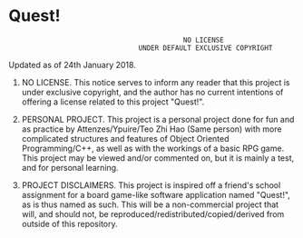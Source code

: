 # Quest!

                                               NO LICENSE
                                    UNDER DEFAULT EXCLUSIVE COPYRIGHT
                        
Updated as of 24th January 2018.

1. NO LICENSE. This notice serves to inform any reader that this project is under exclusive copyright, and the author has no current intentions of offering a license related to this project "Quest!".

2. PERSONAL PROJECT. This project is a personal project done for fun and as practice by Attenzes/Ypuire/Teo Zhi Hao (Same person) with more complicated structures and features of Object Oriented Programming/C++, as well as with the workings of a basic RPG game. This project may be viewed and/or commented on, but it is mainly a test, and for personal learning.

3. PROJECT DISCLAIMERS. This project is inspired off a friend's school assignment for a board game-like software application named "Quest!", as is thus named as such. This will be a non-commercial project that will, and should not, be reproduced/redistributed/copied/derived from outside of this repository.
